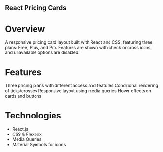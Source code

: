 ## React Pricing Cards
# Overview
A responsive pricing card layout built with React and CSS, featuring three plans: Free, Plus, and Pro. Features are shown with check or cross icons, and unavailable options are disabled.

# Features
Three pricing plans with different access and features
Conditional rendering of ticks/crosses
Responsive layout using media queries
Hover effects on cards and buttons

# Technologies
* React.js
* CSS & Flexbox
* Media Queries
* Material Symbols for icons
